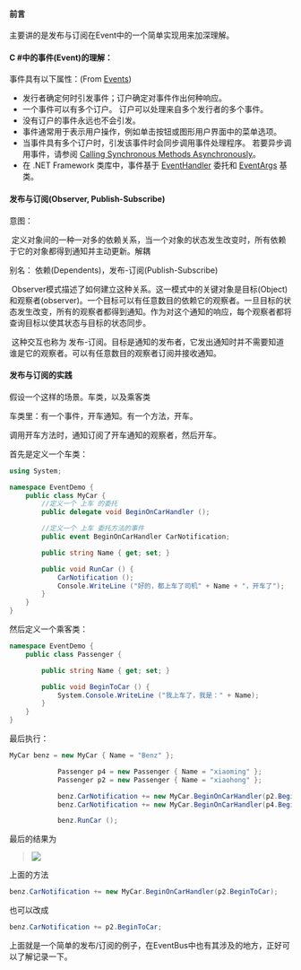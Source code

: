 #### 前言

主要讲的是发布与订阅在Event中的一个简单实现用来加深理解。

#### C #中的事件(Event)的理解：

事件具有以下属性：(From [Events](https://docs.microsoft.com/zh-cn/dotnet/csharp/programming-guide/events/))

- 发行者确定何时引发事件；订户确定对事件作出何种响应。
- 一个事件可以有多个订户。 订户可以处理来自多个发行者的多个事件。
- 没有订户的事件永远也不会引发。
- 事件通常用于表示用户操作，例如单击按钮或图形用户界面中的菜单选项。
- 当事件具有多个订户时，引发该事件时会同步调用事件处理程序。 若要异步调用事件，请参阅 [Calling Synchronous Methods Asynchronously](https://docs.microsoft.com/zh-cn/dotnet/standard/asynchronous-programming-patterns/calling-synchronous-methods-asynchronously)。
- 在 .NET Framework 类库中，事件基于 [EventHandler](https://docs.microsoft.com/dotnet/api/system.eventhandler) 委托和 [EventArgs](https://docs.microsoft.com/dotnet/api/system.eventargs) 基类。

#### 发布与订阅(Observer, Publish-Subscribe)

意图：

&nbsp;定义对象间的一种一对多的依赖关系，当一个对象的状态发生改变时，所有依赖于它的对象都得到通知并主动更新。解耦

别名： 依赖(Dependents)，发布-订阅(Publish-Subscribe)

&nbsp;Observer模式描述了如何建立这种关系。这一模式中的关键对象是目标(Object)和观察者(observer)。一个目标可以有任意数目的依赖它的观察者。一旦目标的状态发生改变，所有的观察者都得到通知。作为对这个通知的响应，每个观察者都将查询目标以使其状态与目标的状态同步。

&nbsp;这种交互也称为 发布-订阅。目标是通知的发布者，它发出通知时并不需要知道谁是它的观察者。可以有任意数目的观察者订阅并接收通知。

#### 发布与订阅的实践

假设一个这样的场景。车类，以及乘客类

车类里：有一个事件，开车通知。有一个方法，开车。

调用开车方法时，通知订阅了开车通知的观察者，然后开车。

首先是定义一个车类：

```c#
using System;

namespace EventDemo {
    public class MyCar {
        //定义一个 上车 的委托
        public delegate void BeginOnCarHandler ();

        //定义一个 上车 委托方法的事件
        public event BeginOnCarHandler CarNotification;

        public string Name { get; set; }

        public void RunCar () {
            CarNotification ();
            Console.WriteLine ("好的，都上车了司机" + Name + "，开车了");
        }
    }
}
```

然后定义一个乘客类：

```c#
namespace EventDemo {
    public class Passenger {

        public string Name { get; set; }

        public void BeginToCar () {
            System.Console.WriteLine ("我上车了，我是：" + Name);
        }
    }
}
```

最后执行：

```c#
MyCar benz = new MyCar { Name = "Benz" };

            Passenger p4 = new Passenger { Name = "xiaoming" };
            Passenger p2 = new Passenger { Name = "xiaohong" };

            benz.CarNotification += new MyCar.BeginOnCarHandler(p2.BeginToCar);
            benz.CarNotification += new MyCar.BeginOnCarHandler(p4.BeginToCar);

            benz.RunCar ();
```

最后的结果为 

> ![](https://ws2.sinaimg.cn/large/006tNc79gy1fq9pb3duwdj315y03cq3x.jpg)

上面的方法

```c#
benz.CarNotification += new MyCar.BeginOnCarHandler(p2.BeginToCar);
```

也可以改成

```c#
benz.CarNotification += p2.BeginToCar;
```



上面就是一个简单的发布/订阅的例子，在EventBus中也有其涉及的地方，正好可以了解记录一下。

